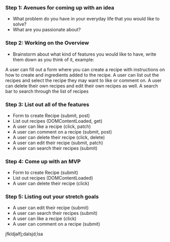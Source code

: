 ### Step 1: Avenues for coming up with an idea
  * What problem do you have in your everyday life that you would like to solve?
  * What are you passionate about?

### Step 2: Working on the Overview
  * Brainstorm about what kind of features you would like to have, write them down as you think of it, example:

  A user can fill out a form where you can create a recipe with instructions on how to create and ingredients added to the recipe. A user can list out the recipes and select the recipe they may want to like or comment on. A user can delete their own recipes and edit their own recipes as well. A search bar to search through the list of recipes

### Step 3: List out all of the features
  * Form to create Recipe (submit, post)
  * List out recipes (DOMContentLoaded, get)
  * A user can like a recipe (click, patch)
  * A user can comment on a recipe (submit, post)
  * A user can delete their recipe (click, delete)
  * A user can edit their recipe (submit, patch)
  * A user can search their recipes (submit)

### Step 4: Come up with an MVP
  * Form to create Recipe (submit)
  * List out recipes (DOMContentLoaded)
  * A user can delete their recipe (click)

### Step 5: Listing out your stretch goals
  * A user can edit their recipe (submit)
  * A user can search their recipes (submit)
  * A user can like a recipe (click)
  * A user can comment on a recipe (submit)


  jfkldjalfj;dalsjd;lsa